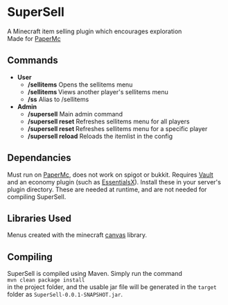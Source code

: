 # SuperSell

A Minecraft item selling plugin which encourages exploration  
Made for [PaperMc](https://papermc.io/)

## Commands
* **User**
    * **/sellitems** Opens the sellitems menu
	* **/sellitems <player>** Views another player's sellitems menu
    * **/ss** Alias to /sellitems
* **Admin**
    * **/supersell** Main admin command
    * **/supersell reset** Refreshes sellitems menu for all players
    * **/supersell reset <player>** Refreshes sellitems menu for a specific player
    * **/supersell reload** Reloads the itemlist in the config

## Dependancies
Must run on [PaperMc](https://papermc.io/), does not work on spigot or bukkit.  Requires [Vault](https://www.spigotmc.org/resources/vault.34315/) and an economy plugin (such as [EssentialsX](https://essentialsx.net/downloads.html)). Install these in your server's plugin directory. These are needed at runtime, and are not needed for compiling SuperSell.

## Libraries Used
Menus created with the minecraft [canvas](https://github.com/IPVP-MC/canvas) library.

## Compiling
SuperSell is compiled using Maven. Simply run the command  
`mvn clean package install`  
in the project folder, and the usable jar file will be generated in the `target` folder as `SuperSell-0.0.1-SNAPSHOT.jar`.
